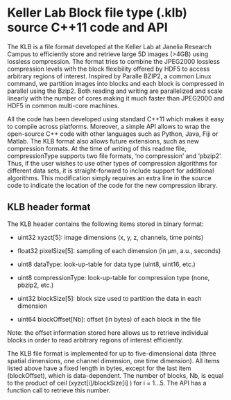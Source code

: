 # Keller Lab Block file type (.klb) source C++11 code and API  #

The KLB is a file format developed at the Keller Lab at Janelia Research Campus to efficiently store and retrieve large 5D images (>4GB) using lossless compression. The format tries to combine the JPEG2000 lossless compression levels with the block flexibility offered by HDF5 to access arbitrary regions of interest. Inspired by Paralle BZIP2, a common Linux command, we partition images into blocks and each block is compressed in parallel using the Bzip2. Both reading and writing are parallelized and scale linearly with the number of cores making it much faster than JPEG2000 and HDF5 in common multi-core machines. 

All the code has been developed using standard C++11 which makes it easy to compile across platforms. Moreover, a simple API allows to wrap the open-source C++ code with other languages such as Python, Java, Fiji or Matlab. The KLB format also allows future extensions, such as new compression formats. At the time of writing of this readme file, compressionType supports two file formats, ‘no compression’ and ‘pbzip2’. Thus, if the user wishes to use other types of compression algorithms for different data sets, it is straight-forward to include support for additional algorithms. This modification simply requires an extra line in the source code to indicate the location of the code for the new compression library.


## KLB header format ##

The KLB header contains the following items stored in binary format:




- uint32	xyzct[5]: image dimensions (x, y, z, channels, time points)

- float32 pixelSize[5]: sampling of each dimension (in µm, a.u., seconds)

- uint8 dataType: look-up-table for data type (uint8, uint16, etc.)

- uint8 compressionType: look-up-table for compression type (none, pbzip2, etc.)

- uint32	blockSize[5]: block size used to partition the data in each dimension

- uint64	blockOffset[Nb]: offset (in bytes) of each block in the file


Note: the offset information stored here allows us to retrieve individual blocks in order to read arbitrary regions of interest efficiently.

The KLB file format is implemented for up to five-dimensional data (three spatial dimensions, one channel dimension, one time dimension). All items listed above have a fixed length in bytes, except for the last item (blockOffset), which is data-dependent. The number of blocks, Nb, is equal to the product of ceil (xyzct[i]/blockSize[i] ) for i = 1...5. The API has a function call to retrieve this number.





